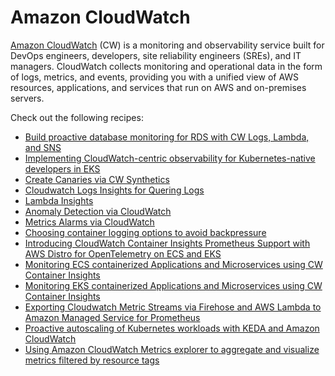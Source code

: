 # Amazon CloudWatch

[Amazon CloudWatch][cw-main] (CW) is a monitoring and observability service built 
for DevOps engineers, developers, site reliability engineers (SREs), and IT managers.
CloudWatch collects monitoring and operational data in the form of logs, metrics, 
and events, providing you with a unified view of AWS resources, applications, 
and services that run on AWS and on-premises servers.

Check out the following recipes:

- [Build proactive database monitoring for RDS with CW Logs, Lambda, and SNS][rds-cw]
- [Implementing CloudWatch-centric observability for Kubernetes-native developers in EKS][swa-eks-cw]
- [Create Canaries via CW Synthetics][cw-synths]
- [Cloudwatch Logs Insights for Quering Logs][cw-logsi]
- [Lambda Insights][cw-lambda]
- [Anomaly Detection via CloudWatch][cw-am]
- [Metrics Alarms via CloudWatch][cw-alarms]
- [Choosing container logging options to avoid backpressure][cw-fluentbit]
- [Introducing CloudWatch Container Insights Prometheus Support with AWS Distro for OpenTelemetry on ECS and EKS][cwci-adot]
- [Monitoring ECS containerized Applications and Microservices using CW Container Insights][cwci-ecs]
- [Monitoring EKS containerized Applications and Microservices using CW Container Insights][cwci-eks]
- [Exporting Cloudwatch Metric Streams via Firehose and AWS Lambda to Amazon Managed Service for Prometheus](recipes/lambda-cw-metrics-go-amp.md)
- [Proactive autoscaling of Kubernetes workloads with KEDA and Amazon CloudWatch][cw-keda-eks-scaling]
- [Using Amazon CloudWatch Metrics explorer to aggregate and visualize metrics filtered by resource tags][metrics-explorer-filter-by-tags]


[cw-main]: https://aws.amazon.com/cloudwatch/
[rds-cw]: https://aws.amazon.com/blogs/database/build-proactive-database-monitoring-for-amazon-rds-with-amazon-cloudwatch-logs-aws-lambda-and-amazon-sns/
[swa-eks-cw]: https://aws.amazon.com/blogs/opensource/implementing-cloudwatch-centric-observability-for-kubernetes-native-developers-in-amazon-elastic-kubernetes-service/
[cw-synths]: https://observability.workshop.aws/en/synthetics.html
[cw-logsi]: https://observability.workshop.aws/en/logsinsights.html
[cw-lambda]: https://observability.workshop.aws/en/logsinsights.html
[cw-am]: https://observability.workshop.aws/en/anomalydetection.html
[cw-alarms]: https://observability.workshop.aws/en/alarms/_mericalarm.html
[cw-fluentbit]: https://aws.amazon.com/blogs/containers/choosing-container-logging-options-to-avoid-backpressure/
[cwci-adot]: https://aws.amazon.com/blogs/containers/introducing-cloudwatch-container-insights-prometheus-support-with-aws-distro-for-opentelemetry-on-amazon-ecs-and-amazon-eks/
[cwci-ecs]: https://observability.workshop.aws/en/containerinsights/ecs.html
[cwci-eks]: https://observability.workshop.aws/en/containerinsights/eks.html
[cw-keda-eks-scaling]: https://aws-blogs-prod.amazon.com/mt/proactive-autoscaling-of-kubernetes-workloads-with-keda-using-metrics-ingested-into-amazon-cloudwatch/
[metrics-explorer-filter-by-tags]: recipes/metrics-explorer-filter-by-tags.md
